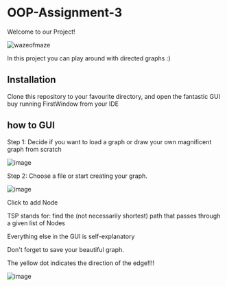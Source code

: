 # OOP-Assignment-3

Welcome to our Project!

![wazeofmaze](https://user-images.githubusercontent.com/34131906/71783395-e346a080-2fee-11ea-8083-fe44802b57aa.png)

In this project you can play around with directed graphs :)

## Installation

Clone this repository to your favourite directory, and open the fantastic GUI buy running FirstWindow from your IDE


## how to GUI


Step 1: Decide if you want to load a graph or draw your own magnificent graph from scratch

![image](https://user-images.githubusercontent.com/34131906/71783484-1b9aae80-2ff0-11ea-8083-17f0b71d0381.png)

Step 2: Choose a file or start creating your graph.

![image](https://user-images.githubusercontent.com/34131906/71783512-5b619600-2ff0-11ea-8151-9b655eaaa24f.png)

Click to add Node

TSP stands for: find the (not necessarily shortest) path that passes through a given list of Nodes

Everything else in the GUI is self-explanatory

Don't forget to save your beautiful graph.

The yellow dot indicates the direction of the edge!!!!

![image](https://user-images.githubusercontent.com/34131906/71783444-813a6b00-2fef-11ea-8bf4-0bbda1de4ff1.png)

